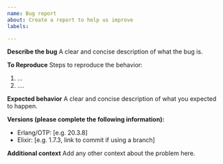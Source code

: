 ```yaml
---
name: Bug report
about: Create a report to help us improve
labels: 

---
```


**Describe the bug**
A clear and concise description of what the bug is.

**To Reproduce**
Steps to reproduce the behavior:
1. ...
2. ....

**Expected behavior**
A clear and concise description of what you expected to happen.

**Versions (please complete the following information):**
 - Erlang/OTP: [e.g. 20.3.8]
 - Elixir: [e.g. 1.7.3, link to commit if using a branch]

**Additional context**
Add any other context about the problem here.
